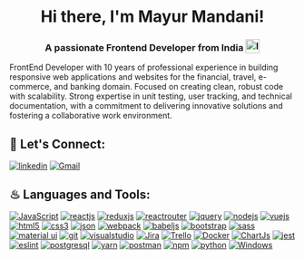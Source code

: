 <h1 align='center'>
Hi there, I'm Mayur Mandani!
</h1>

<h3 align='center'>
A passionate Frontend Developer from India <img style="vertical-align: sub" src="https://static.vecteezy.com/system/resources/previews/011/571/519/original/circle-flag-of-india-free-png.png" alt="India Flag" width="25" />
</h3>

FrontEnd Developer with 10 years of professional experience in building responsive web applications and websites for the financial, travel, e-commerce, and banking domain. Focused on creating clean, robust code with scalability. Strong expertise in unit testing, user tracking, and technical documentation, with a commitment to delivering innovative solutions and fostering a collaborative work environment.

## 🔗 Let's Connect:

[![linkedin](https://img.shields.io/badge/LinkedIn-0077B5?style=for-the-badge&logo=linkedin&logoColor=white)](https://www.linkedin.com/in/mayurmandani/)
[![Gmail](https://img.shields.io/badge/Gmail-D14836?style=for-the-badge&logo=gmail&logoColor=white)](mailto:mmandani9@gmail.com)

## ♨ Languages and Tools:

[![JavaScript](https://img.shields.io/badge/JavaScript-323330?style=for-the-badge&logo=javascript&logoColor=F7DF1E)](https://developer.mozilla.org/en-US/docs/Web/JavaScript)
[![reactjs](https://img.shields.io/badge/React-20232A?style=for-the-badge&logo=react&logoColor=61DAFB)](https://reactjs.org/)
[![reduxjs](https://img.shields.io/badge/Redux-764ABC?logo=redux&logoColor=white&style=for-the-badge)](https://redux.js.org)
[![reactrouter](https://img.shields.io/badge/React_Router-CA4245?style=for-the-badge&logo=react-router&logoColor=white)](https://reactrouter.com/en/main)
[![jquery](https://img.shields.io/badge/jQuery-0769AD?style=for-the-badge&logo=jquery&logoColor=white)](https://jquery.com/)
[![nodejs](https://img.shields.io/badge/Node.js-339933?style=for-the-badge&logo=nodedotjs&logoColor=white)](https://nodejs.org)
[![vuejs](https://img.shields.io/badge/Vue.js-4FC08D?logo=vuedotjs&logoColor=black&style=for-the-badge)](https://vuejs.org/)
[![html5](https://img.shields.io/badge/HTML5-E34F26?logo=html5&logoColor=white&style=for-the-badge)](https://www.w3.org/html/)
[![css3](https://img.shields.io/badge/CSS3-1572B6?logo=css3&logoColor=white&style=for-the-badge)](https://www.w3schools.com/css/)
[![json](https://img.shields.io/badge/json-5E5C5C?style=for-the-badge&logo=json&logoColor=white)](https://www.json.org/)
[![webpack](https://img.shields.io/badge/Webpack-8DD6F9?style=for-the-badge&logo=Webpack&logoColor=white)](https://webpack.js.org)
[![babeljs](https://img.shields.io/badge/Babel-F9DC3E?style=for-the-badge&logo=babel&logoColor=white)](https://babeljs.io/)
[![bootstrap](https://img.shields.io/badge/Bootstrap-563D7C?style=for-the-badge&logo=bootstrap&logoColor=white)](https://getbootstrap.com)
[![sass](https://img.shields.io/badge/Sass-CC6699?style=for-the-badge&logo=sass&logoColor=white)](https://sass-lang.com)
[![material ui](https://img.shields.io/badge/Material%20UI-007FFF?style=for-the-badge&logo=mui&logoColor=white)](https://mui.com/)
[![git](https://img.shields.io/badge/GIT-E44C30?style=for-the-badge&logo=git&logoColor=white)](https://git-scm.com/)
[![visualstudio](https://img.shields.io/badge/VSCode-0078D4?style=for-the-badge&logo=visual%20studio%20code&logoColor=white)](https://code.visualstudio.com/)
[![Jira](https://img.shields.io/badge/jira-%230A0FFF.svg?style=for-the-badge&logo=jira&logoColor=white)](https://www.atlassian.com/software/jira)
[![Trello](https://img.shields.io/badge/Trello-0052CC?logo=trello&logoColor=white&style=for-the-badge)](https://trello.com)
[![Docker](https://img.shields.io/badge/Docker-2CA5E0?style=for-the-badge&logo=docker&logoColor=white)](https://www.docker.com/)
[![ChartJs](https://img.shields.io/badge/Chart.js-FF6384?style=for-the-badge&logo=chartdotjs&logoColor=white)](https://www.chartjs.org/)
[![jest](https://img.shields.io/badge/Jest-C21325?logo=jest&logoColor=white&style=for-the-badge)](https://jestjs.io/)
[![eslint](https://img.shields.io/badge/ESLint-4B32C3?logo=eslint&logoColor=white&style=for-the-badge)](https://eslint.org/)
[![postgresql](https://img.shields.io/badge/PostgreSQL-4169E1?logo=postgresql&logoColor=white&style=for-the-badge)](https://www.postgresql.org/)
[![yarn](https://img.shields.io/badge/Yarn-2C8EBB?logo=yarn&logoColor=white&style=for-the-badge)](https://yarnpkg.com/)
[![postman](https://img.shields.io/badge/Postman-FF6C37?logo=postman&logoColor=black&style=for-the-badge)](https://www.postman.com/)
[![npm](https://img.shields.io/badge/npm-CB3837?logo=npm&logoColor=white&style=for-the-badge)](https://www.npmjs.com/)
[![python](https://img.shields.io/badge/Python-3776AB?logo=python&logoColor=white&style=for-the-badge)](https://www.python.org/)
[![Windows](https://img.shields.io/badge/Windows-0078D6?style=for-the-badge&logo=windows&logoColor=white)](https://www.microsoft.com/)
